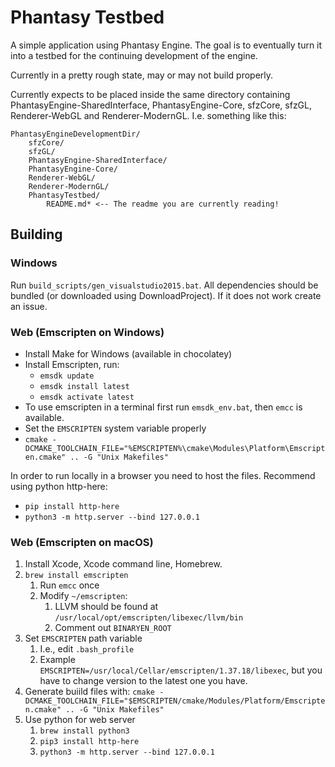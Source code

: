 # Phantasy Testbed
A simple application using Phantasy Engine. The goal is to eventually turn it into a testbed for the continuing development of the engine.

Currently in a pretty rough state, may or may not build properly.

Currently expects to be placed inside the same directory containing PhantasyEngine-SharedInterface, PhantasyEngine-Core, sfzCore, sfzGL, Renderer-WebGL and Renderer-ModernGL. I.e. something like this:

~~~
PhantasyEngineDevelopmentDir/
	sfzCore/
	sfzGL/
	PhantasyEngine-SharedInterface/
	PhantasyEngine-Core/
	Renderer-WebGL/
	Renderer-ModernGL/
	PhantasyTestbed/
		README.md* <-- The readme you are currently reading!
~~~

## Building

### Windows

Run `build_scripts/gen_visualstudio2015.bat`. All dependencies should be bundled (or downloaded using DownloadProject). If it does not work create an issue.

### Web (Emscripten on Windows)

* Install Make for Windows (available in chocolatey)
* Install Emscripten, run:
  * `emsdk update`
  * `emsdk install latest`
  * `emsdk activate latest`
* To use emscripten in a terminal first run `emsdk_env.bat`, then `emcc` is available.
* Set the `EMSCRIPTEN` system variable properly
* `cmake -DCMAKE_TOOLCHAIN_FILE="%EMSCRIPTEN%\cmake\Modules\Platform\Emscripten.cmake" .. -G "Unix Makefiles" `

In order to run locally in a browser you need to host the files. Recommend using python http-here:

* `pip install http-here`
* `python3 -m http.server --bind 127.0.0.1`

### Web (Emscripten on macOS)

1. Install Xcode, Xcode command line, Homebrew.
2. `brew install emscripten`
   1. Run `emcc` once
   2. Modify `~/emscripten`:
      1. LLVM should be found at `/usr/local/opt/emscripten/libexec/llvm/bin`
      2. Comment out `BINARYEN_ROOT`
3. Set `EMSCRIPTEN` path variable
   1. I.e., edit `.bash_profile`
   2. Example `EMSCRIPTEN=/usr/local/Cellar/emscripten/1.37.18/libexec`, but you have to change version to the latest one you have.
4. Generate buiild files with: `cmake -DCMAKE_TOOLCHAIN_FILE="$EMSCRIPTEN/cmake/Modules/Platform/Emscripten.cmake" .. -G "Unix Makefiles"`
5. Use python for web server
   1. `brew install python3`
   2. `pip3 install http-here`
   3. `python3 -m http.server --bind 127.0.0.1`



